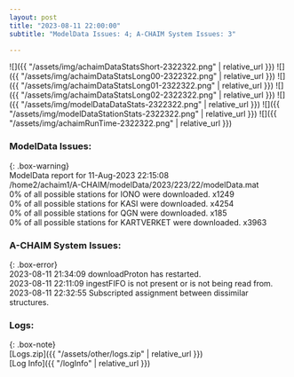 ```yaml
---
layout: post
title: "2023-08-11 22:00:00"
subtitle: "ModelData Issues: 4; A-CHAIM System Issues: 3"

---
```


![]({{ "/assets/img/achaimDataStatsShort-2322322.png" | relative_url }})
![]({{ "/assets/img/achaimDataStatsLong00-2322322.png" | relative_url }})
![]({{ "/assets/img/achaimDataStatsLong01-2322322.png" | relative_url }})
![]({{ "/assets/img/achaimDataStatsLong02-2322322.png" | relative_url }})
![]({{ "/assets/img/modelDataDataStats-2322322.png" | relative_url }})
![]({{ "/assets/img/modelDataStationStats-2322322.png" | relative_url }})
![]({{ "/assets/img/achaimRunTime-2322322.png" | relative_url }})


### ModelData Issues:  
  
{: .box-warning}  
 ModelData report for 11-Aug-2023 22:15:08   
 /home2/achaim1/A-CHAIM/modelData/2023/223/22/modelData.mat   
 0% of all possible stations for IONO were downloaded. x1249   
 0% of all possible stations for KASI were downloaded. x4254   
 0% of all possible stations for QGN were downloaded. x185   
 0% of all possible stations for KARTVERKET were downloaded. x3963   
  
### A-CHAIM System Issues:  
  
{: .box-error}  
2023-08-11 21:34:09 downloadProton has restarted.  
2023-08-11 22:11:09 ingestFIFO is not present or is not being read from.  
2023-08-11 22:32:55 Subscripted assignment between dissimilar structures.  

### Logs:  
  
{: .box-note}  
[Logs.zip]({{ "/assets/other/logs.zip" | relative_url }})  
[Log Info]({{ "/logInfo" | relative_url }})  
